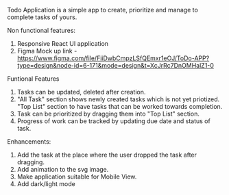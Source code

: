 Todo Application is a simple app to create, prioritize and manage to complete tasks of yours.

Non functional features:

1. Responsive React UI application
2. Figma Mock up link - https://www.figma.com/file/FiiDwbCmpzLSfQEmxr1eOJ/ToDo-APP?type=design&node-id=6-171&mode=design&t=XcJrRc7DnOMHalZ1-0

Funtional Features
1. Tasks can be updated, deleted after creation.
2. "All Task" section shows newly created tasks which is not yet priotized. "Top List" section to have tasks that can be worked towards completion.
3. Task can be prioritized by dragging them into "Top List" section.
4. Progress of work can be tracked by updating due date and status of task.

Enhancements: 
1. Add the task at the place where the user dropped the task after dragging.
2. Add animation to the svg image. 
3. Make application suitable for Mobile View.
4. Add dark/light mode 

